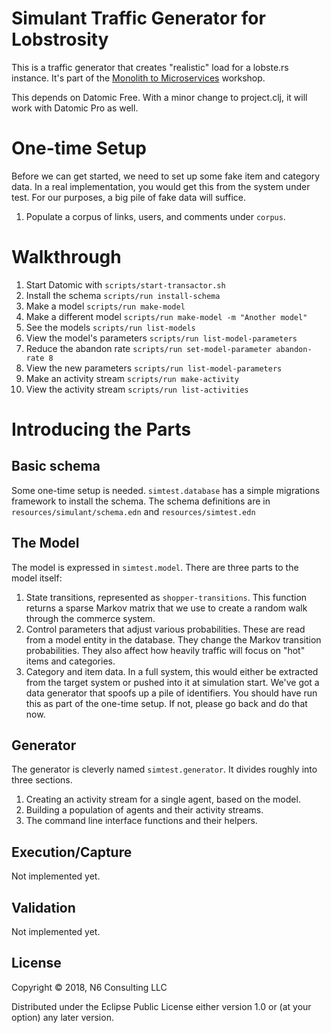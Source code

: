 # Simulant Traffic Generator for Lobstrosity

This is a traffic generator that creates "realistic" load for a
lobste.rs instance. It's part of the
[Monolith to Microservices](https://n6consulting.com/workshop/monolith-to-microservices/)
workshop.

This depends on Datomic Free. With a minor change to project.clj, it
will work with Datomic Pro as well.

# One-time Setup

Before we can get started, we need to set up some fake item and
category data. In a real implementation, you would get this from the
system under test. For our purposes, a big pile of fake data will
suffice.

1. Populate a corpus of links, users, and comments under `corpus`.

# Walkthrough

1. Start Datomic with          `scripts/start-transactor.sh`
1. Install the schema          `scripts/run install-schema`
1. Make a model                `scripts/run make-model`
1. Make a different model      `scripts/run make-model -m "Another model"`
1. See the models              `scripts/run list-models`
1. View the model's parameters `scripts/run list-model-parameters`
1. Reduce the abandon rate     `scripts/run set-model-parameter abandon-rate 8`
1. View the new parameters     `scripts/run list-model-parameters`
1. Make an activity stream     `scripts/run make-activity`
1. View the activity stream    `scripts/run list-activities`

# Introducing the Parts

## Basic schema

Some one-time setup is needed. `simtest.database` has a simple
migrations framework to install the schema. The schema definitions are
in `resources/simulant/schema.edn` and `resources/simtest.edn`

## The Model

The model is expressed in `simtest.model`. There are three parts to the
model itself:

1. State transitions, represented as `shopper-transitions`. This
   function returns a sparse Markov matrix that we use to create a
   random walk through the commerce system.
1. Control parameters that adjust various probabilities. These are
   read from a model entity in the database. They change the Markov
   transition probabilities. They also affect how heavily traffic will
   focus on "hot" items and categories.
1. Category and item data. In a full system, this would either be
   extracted from the target system or pushed into it at simulation
   start. We've got a data generator that spoofs up a pile of
   identifiers. You should have run this as part of the one-time
   setup. If not, please go back and do that now.

## Generator

The generator is cleverly named `simtest.generator`. It divides
roughly into three sections.

1. Creating an activity stream for a single agent, based on the model.
1. Building a population of agents and their activity streams.
1. The command line interface functions and their helpers.

## Execution/Capture

Not implemented yet.

## Validation

Not implemented yet.


## License

Copyright © 2018, N6 Consulting LLC

Distributed under the Eclipse Public License either version 1.0 or (at
your option) any later version.

